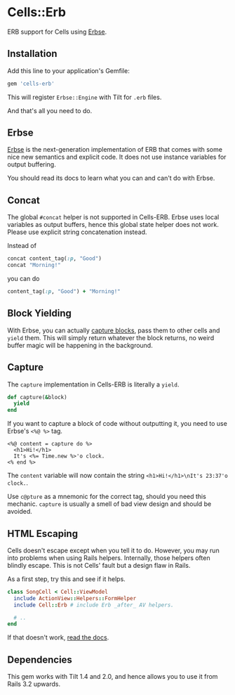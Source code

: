 # Cells::Erb

ERB support for Cells using [Erbse](https://github.com/apotonick/erbse).

## Installation

Add this line to your application's Gemfile:

```ruby
gem 'cells-erb'
```

This will register `Erbse::Engine` with Tilt for `.erb` files.

And that's all you need to do.

## Erbse

[Erbse](https://github.com/apotonick/erbse) is the next-generation implementation of ERB that comes with some nice new semantics and explicit code. It does not use instance variables for output buffering.

You should read its docs to learn what you can and can't do with Erbse.

## Concat

The global `#concat` helper is not supported in Cells-ERB. Erbse uses local variables as output buffers, hence this global state helper does not work. Please use explicit string concatenation instead.

Instead of

```ruby
concat content_tag(:p, "Good")
concat "Morning!"
```

you can do

```ruby
content_tag(:p, "Good") + "Morning!"
```

## Block Yielding

With Erbse, you can actually [capture blocks](https://github.com/apotonick/erbse#block-yielding), pass them to other cells and `yield` them. This will simply return whatever the block returns, no weird buffer magic will be happening in the background.

## Capture

The `capture` implementation in Cells-ERB is literally a `yield`.

```ruby
def capture(&block)
  yield
end
```

If you want to capture a block of code without outputting it, you need to use Erbse's `<%@ %>` tag.

```erb
<%@ content = capture do %>
  <h1>Hi!</h1>
  It's <%= Time.new %>'o clock.
<% end %>
```

The `content` variable will now contain the string `<h1>Hi!</h1>\nIt's 23:37'o clock.`.

Use `c@pture` as a mnemonic for the correct tag, should you need this mechanic. `capture` is usually a smell of bad view design and should be avoided.

## HTML Escaping

Cells doesn't escape except when you tell it to do. However, you may run into problems when using Rails helpers. Internally, those helpers often blindly escape. This is not Cells' fault but a design flaw in Rails.

As a first step, try this and see if it helps.

```ruby
class SongCell < Cell::ViewModel
  include ActionView::Helpers::FormHelper
  include Cell::Erb # include Erb _after_ AV helpers.

  # ..
end
```

If that doesn't work, [read the docs](http://trailblazerb.org/gems/cells/cells4.html#html-escaping).

## Dependencies

This gem works with Tilt 1.4 and 2.0, and hence allows you to use it from Rails 3.2 upwards.
